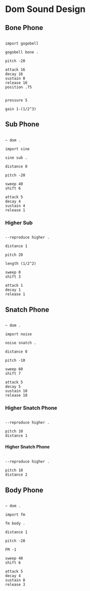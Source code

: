 # Dom Sound Design

## Bone Phone

```scenario oscilla

import gogobell

gogobell bone .

pitch -20

attack 16
decay 16
sustain 0
release 16
position .75


pressure 5

gain 1-(1/2^3)

```

## Sub Phone

```scenario oscilla

~ dom .

import sine

sine sub .

distance 0

pitch -20

sweep 40
shift 6

attack 5
decay 4
sustain 4
release 1

```

### Higher Sub

```scenario oscilla

--reproduce higher .

distance 1

pitch 20

length (1/2^2)

sweep 0
shift 3

attack 1
decay 1
release 1

```

## Snatch Phone

```scenario oscilla

~ dom .

import noise

noise snatch .

distance 0

pitch -10

sweep 60
shift 7

attack 5
decay 5
sustain 10
release 10

```

### Higher Snatch Phone

```scenario oscilla

--reproduce higher .

pitch 10
distance 1

```

#### Higher Snatch Phone

```scenario oscilla

--reproduce higher .

pitch 10
distance 2

```

## Body Phone

```scenario oscilla

~ dom .

import fm

fm body .

distance 1

pitch -20

FM -1

sweep 40
shift 6

attack 5
decay 4
sustain 8
release 3

```
